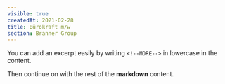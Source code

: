 ```yaml
---
visible: true
createdAt: 2021-02-28
title: Bürokraft m/w
section: Branner Group
---
```

You can add an excerpt easily by writing `<!--MORE-->` in lowercase in the content.

Then continue on with the rest of the **markdown** content.
